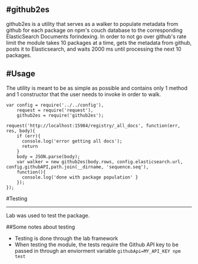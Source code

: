 #github2es 
---
github2es is a utility that serves as a walker to populate metadata from github for each package on npm's couch database to the corresponding ElasticSearch Documents forindexing.
In order to not go over github's rate limit the module takes 10 packages at a time, gets the metadata from github, posts it to Elasticsearch, and waits 2000 ms until processing the next 10 packages.  

#Usage
---
The utility is meant to be as simple as possible and contains only 1 method and 1 constructor that the user needs to invoke in order to walk. 

```
var config = require('../../config'), 
    request = require('request'),
    github2es = require('github2es'); 

request('http://localhost:15984/registry/_all_docs', function(err, res, body){ 
    if (err){
      console.log('error getting all docs'); 
      return
    }
    body = JSON.parse(body); 
    var walker = new github2es(body.rows, config.elasticsearch.url, config.githubAPI,path.join(__dirname, 'sequence.seq'), 
    function(){ 
      console.log('done with package population' } 
    });
});

```
#Testing
___ 

Lab was used to test the package. 

##Some notes about testing
- Testing is done through the lab framework
- When testing the module, the tests require the Github API key to be passed in through an enviorment variable 
`
githubApi=MY_API_KEY npm test
` 
